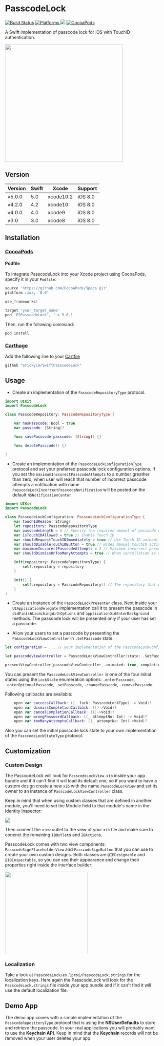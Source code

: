 # PasscodeLock

[![Build Status](https://travis-ci.org/erickyim/SwiftPasscodeLock.svg?branch=master)](https://travis-ci.org/erickyim/SwiftPasscodeLock)
<a href="https://github.com/erickyim/SwiftPasscodeLock">
  <img src="https://img.shields.io/cocoapods/p/ESPasscodeLock.svg" alt="Platforms">
</a>
<img src="https://img.shields.io/badge/Swift-5.0-orange.svg" />
<a href="https://cocoapods.org/pods/ESPasscodeLock">
  <img src="https://img.shields.io/cocoapods/v/ESPasscodeLock.svg" alt="CocoaPods" />
</a>

A Swift implementation of passcode lock for iOS with TouchID authentication.

<img src="https://raw.githubusercontent.com/erickyim/SwiftPasscodeLock/master/passcode-lock.gif" height="386">

## Version

| Version | Swift | Xcode     | Support |
| ------- | ----- | --------- | ------- |
| v5.0.0  | 5.0   | xcode10.2 | iOS 8.0 |
| v4.2.0  | 4.2   | xcode10   | iOS 8.0 |
| v4.0.0  | 4.0   | xcode9    | iOS 8.0 |
| v3.0    | 3.0   | xcode8    | iOS 8.0 |

## Installation

### [CocoaPods](http://cocoapods.org/)

#### Podfile

To integrate PasscodeLock into your Xcode project using CocoaPods, specify it in your `Podfile`:

```ruby
source 'https://github.com/CocoaPods/Specs.git'
platform :ios, '8.0'

use_frameworks!

target 'your_target_name'
pod 'ESPasscodeLock', '~> 5.0.1'
```

Then, run the following command:

```sh
pod install
```

### [Carthage](https://github.com/Carthage/Carthage)

Add the following line to your [Cartfile](https://github.com/carthage/carthage)

```swift
github "erickyim/SwiftPasscodeLock"
```

## Usage

- Create an implementation of the `PasscodeRepositoryType` protocol.

```swift
import UIKit
import PasscodeLock

class PasscodeRepository: PasscodeRepositoryType {

    var hasPasscode: Bool = true
    var passcode: [String]?

    func savePasscode(passcode: [String]) {}

    func deletePasscode() {}

}
```

- Create an implementation of the `PasscodeLockConfigurationType` protocol and set your preferred passcode lock configuration options. If you set the `maximumInccorectPasscodeAttempts` to a number greather than zero, when user will reach that number of incorrect passcode attempts a notification with name `PasscodeLockIncorrectPasscodeNotification` will be posted on the default `NSNotificationCenter`.

```swift
import UIKit
import PasscodeLock

class PasscodeLockConfiguration: PasscodeLockConfigurationType {
    var touchIdReason: String?
    let repository: PasscodeRepositoryType
    var passcodeLength = 4 // Specify the required amount of passcode digits
    var isTouchIDAllowed = true // Enable Touch ID
    var shouldRequestTouchIDImmediately = true // Use Touch ID authentication immediately
    var shouldDisableTouchIDButton = true // Hides manual touchID activation button from enter code view
    var maximumInccorectPasscodeAttempts = 3 // Maximum incorrect passcode attempts
    var shouldDismissOnTooManyAttempts = true // When cancellation is available, dismiss code input view after too many wrong code attempts

    init(repository: PasscodeRepositoryType) {
        self.repository = repository
    }

    init() {
        self.repository = PasscodeRepository() // The repository that was created earlier
    }
}
```

- Create an instance of the `PasscodeLockPresenter` class. Next inside your `UIApplicationDelegate` implementation call it to present the passcode in `didFinishLaunchingWithOptions` and `applicationDidEnterBackground` methods. The passcode lock will be presented only if your user has set a passcode.

- Allow your users to set a passcode by presenting the `PasscodeLockViewController` in `.SetPasscode` state:

```swift
let configuration = ... // your implementation of the PasscodeLockConfigurationType protocol

let passcodeViewController = PasscodeLockViewController(state: .SetPasscode, configuration: configuration)

presentViewController(passcodeViewController, animated: true, completion: nil)
```

You can present the `PasscodeLockViewController` in one of the four initial states using the `LockState` enumeration options: `.enterPasscode`, `.enterOptionalPasscode`, `.setPasscode`, `.changePasscode`, `.removePasscode`.

Following callbacks are available:

```swift
    open var successCallback: ((_ lock: PasscodeLockType) -> Void)?
    open var dismissCompletionCallback: (()->Void)?
    open var cancelCompletionCallback: (()->Void)?
    open var wrongPasswordCallback: ((_ attemptNo: Int) -> Void)?
    open var tooManyAttemptsCallback: ((_ attemptNo: Int)->Void)?
```

Also you can set the initial passcode lock state to your own implementation of the `PasscodeLockStateType` protocol.

## Customization

### Custom Design

The PasscodeLock will look for `PasscodeLockView.xib` inside your app bundle and if it can't find it will load its default one, so if you want to have a custom design create a new `xib` with the name `PasscodeLockView` and set its owner to an instance of `PasscodeLockViewController` class.

Keep in mind that when using custom classes that are defined in another module, you'll need to set the Module field to that module's name in the Identity Inspector:

<img src="https://raw.githubusercontent.com/erickyim/SwiftPasscodeLock/master/identity-inspector.png" height=“99”>

Then connect the `view` outlet to the view of your `xib` file and make sure to conenct the remaining `IBOutlet`s and `IBAction`s.

PasscodeLock comes with two view components: `PasscodeSignPlaceholderView` and `PasscodeSignButton` that you can use to create your own custom designs. Both classes are `@IBDesignable` and `@IBInspectable`, so you can see their appearance and change their properties right inside the interface builder:

<img src="https://raw.githubusercontent.com/erickyim/SwiftPasscodeLock/master/passcode-view.png" height="270">

### Localization

Take a look at `PasscodeLock/en.lproj/PasscodeLock.strings` for the localization keys. Here again the PasscodeLock will look for the `PasscodeLock.strings` file inside your app bundle and if it can't find it will use the default localization file.

## Demo App

The demo app comes with a simple implementation of the `PasscodeRepositoryType` protocol that is using the **NSUserDefaults** to store and retrieve the passcode. In your real applications you will probably want to use the **Keychain API**. Keep in mind that the **Keychain** records will not be removed when your user deletes your app.
